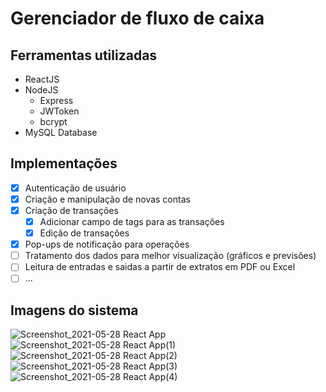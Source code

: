 # Gerenciador de fluxo de caixa

## Ferramentas utilizadas

- ReactJS
- NodeJS
    - Express
    - JWToken
    - bcrypt
- MySQL Database



## Implementações

- [x] Autenticação de usuário
- [x] Criação e manipulação de novas contas
- [x] Criação de transações
    - [x] Adicionar campo de tags para as transações
    - [x] Edição de transações
- [x] Pop-ups de notificação para operações
- [ ] Tratamento dos dados para melhor visualização (gráficos e previsões)
- [ ] Leitura de entradas e saidas a partir de extratos em PDF ou Excel
- [ ] ...

## Imagens do sistema

![Screenshot_2021-05-28 React App](https://user-images.githubusercontent.com/51216389/120045559-b4b3d600-bfe6-11eb-975f-90d24d526732.png)
![Screenshot_2021-05-28 React App(1)](https://user-images.githubusercontent.com/51216389/120045569-b7163000-bfe6-11eb-859e-dcd1c9d809a5.png)
![Screenshot_2021-05-28 React App(2)](https://user-images.githubusercontent.com/51216389/120045571-b8dff380-bfe6-11eb-8d8d-6024d6013e3a.png)
![Screenshot_2021-05-28 React App(3)](https://user-images.githubusercontent.com/51216389/120045573-ba112080-bfe6-11eb-99e6-1ffaf67af0e1.png)
![Screenshot_2021-05-28 React App(4)](https://user-images.githubusercontent.com/51216389/120045577-bbdae400-bfe6-11eb-9394-54a178ce8977.png)
